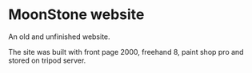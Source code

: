 # MoonStone website
An old and unfinished website.

The site was built with front page 2000, freehand 8, paint shop pro and
stored on tripod server.

